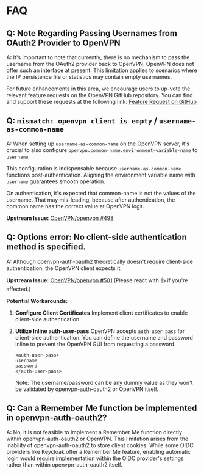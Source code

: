 # FAQ

## Q: Note Regarding Passing Usernames from OAuth2 Provider to OpenVPN

A: It's important to note that currently,
there is no mechanism to pass the username from the OAuth2 provider back to OpenVPN.
OpenVPN does not offer such an interface at present.
This limitation applies to scenarios where the IP persistence file or statistics may contain empty usernames.

For future enhancements in this area,
we encourage users to up-vote the relevant feature requests on the OpenVPN GitHub repository.
You can find and support these requests at the following link:
[Feature Request on GitHub](https://github.com/OpenVPN/openvpn/issues/299)

## Q: `mismatch: openvpn client is empty` / `username-as-common-name`

A: When setting up `username-as-common-name` on the OpenVPN server, it's crucial to also configure `openvpn.common-name.environment-variable-name` to `username`.

This configuration is indispensable because `username-as-common-name` functions post-authentication. Aligning the environment variable name with `username` guarantees smooth operation.

On authentication, it's expected that common-name is not the values of the username. That may mis-leading, because after authentication, the common name has the correct value at OpenVPN logs.

**Upstream Issue:** [OpenVPN/openvpn #498](https://github.com/OpenVPN/openvpn/issues/498#issuecomment-1939194149)

## Q: Options error: No client-side authentication method is specified.

A: Although openvpn-auth-oauth2 theoretically doesn't require client-side authentication, the OpenVPN client expects it.

**Upstream Issue:** [OpenVPN/openvpn #501](https://github.com/OpenVPN/openvpn/issues/501) (Please react with :+1: if you're affected.)

**Potential Workarounds:**

1. **Configure Client Certificates**
   Implement client certificates to enable client-side authentication.

2. **Utilize Inline auth-user-pass**
   OpenVPN accepts `auth-user-pass` for client-side authentication. You can define the username and password inline to prevent the OpenVPN GUI from requesting a password.

   ```
   <auth-user-pass>
   username
   password
   </auth-user-pass>
   ```

   Note: The username/password can be any dummy value as they won't be validated by openvpn-auth-oauth2 or OpenVPN itself.

## Q: Can a Remember Me function be implemented in openvpn-auth-oauth2?

A: No, it is not feasible to implement a Remember Me function directly within openvpn-auth-oauth2 or OpenVPN. This limitation arises from the inability of openvpn-auth-oauth2 to store client cookies. While some OIDC providers like Keycloak offer a Remember Me feature, enabling automatic login would require implementation within the OIDC provider's settings rather than within openvpn-auth-oauth2 itself.